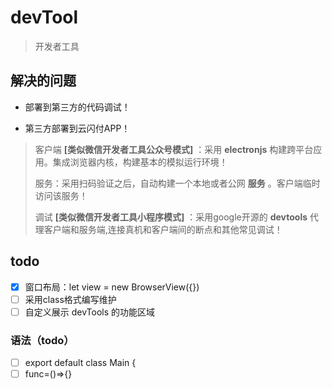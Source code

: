 # devTool
> 开发者工具


## 解决的问题
- 部署到第三方的代码调试！

- 第三方部署到云闪付APP！
> 客户端 **\[类似微信开发者工具公众号模式\]** ：采用 **electronjs** 构建跨平台应用。集成浏览器内核，构建基本的模拟运行环境！
> 
> 服务：采用扫码验证之后，自动构建一个本地或者公网 **服务** 。客户端临时访问该服务！
> 
> 调试 **\[类似微信开发者工具小程序模式\]** ：采用google开源的 **devtools** 代理客户端和服务端,连接真机和客户端间的断点和其他常见调试！ 



## todo
- [x] 窗口布局：let view = new BrowserView({})
- [ ] 采用class格式编写维护
- [ ] 自定义展示 devTools 的功能区域

### 语法（todo）
- [ ] export default  class Main {
- [ ] func=()=>{}
